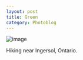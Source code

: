 ```yaml
---
layout: post
title: Green
category: Photoblog
---
```


![image](/images/20200926_160944.jpg.jpg)

Hiking near Ingersol, Ontario.

